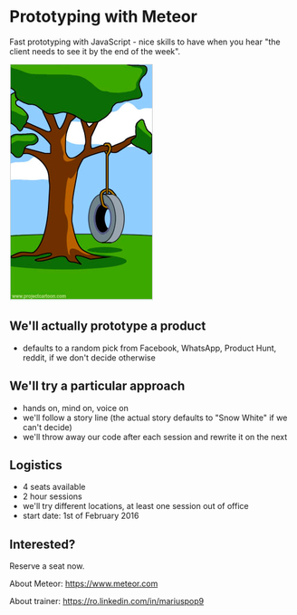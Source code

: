 # Prototyping with Meteor

Fast prototyping with JavaScript - nice skills to have when you hear "the client needs to see it by the end of the week".

![What the client really wanted](/what_the_client_wanted.png?raw=true "What the client really wanted.")


## We'll actually prototype a product 
 - defaults to a random pick from Facebook, WhatsApp, Product Hunt, reddit, if we don't decide otherwise

## We'll try a particular approach
 - hands on, mind on, voice on
 - we'll follow a story line (the actual story defaults to "Snow White" if we can't decide)
 - we'll throw away our code after each session and rewrite it on the next

## Logistics
  - 4 seats available 
  - 2 hour sessions
  - we'll try different locations, at least one session out of office
  - start date: 1st of February 2016
  
## Interested?
Reserve a seat now.


About Meteor:
https://www.meteor.com

About trainer:
https://ro.linkedin.com/in/mariuspop9
